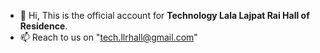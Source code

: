 - 👋 Hi, This is the official account for **Technology Lala Lajpat Rai Hall of Residence**.
- 📫 Reach to us on "tech.llrhall@gmail.com"

<!---
techllrhall/techllrhall is a ✨ special ✨ repository because its `README.md` (this file) appears on your GitHub profile.
You can click the Preview link to take a look at your changes.
--->
